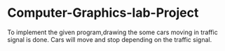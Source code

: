 # Computer-Graphics-lab-Project
To implement the given program,drawing the some cars moving in traffic signal is done. Cars will move and stop depending on the traffic signal.
